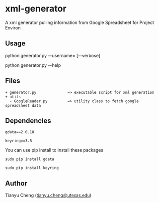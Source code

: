 xml-generator
=============

A xml generator pulling information from Google Spreadsheet for Project Environ

Usage
-----
  python generator.py --username=<username> [--verbose]

  python generator.py --help

Files
-----
	+ generator.py              => executable script for xml generation
	+ utils
	  - GoogleReader.py         => utility class to fetch google spreadsheet data

Dependencies
------------
	gdata==2.0.18
 
	keyring==3.8

You can use pip install to install these packages

	sudo pip install gdata

	sudo pip install keyring

Author
------
Tianyu Cheng (tianyu.cheng@utexas.edu)

